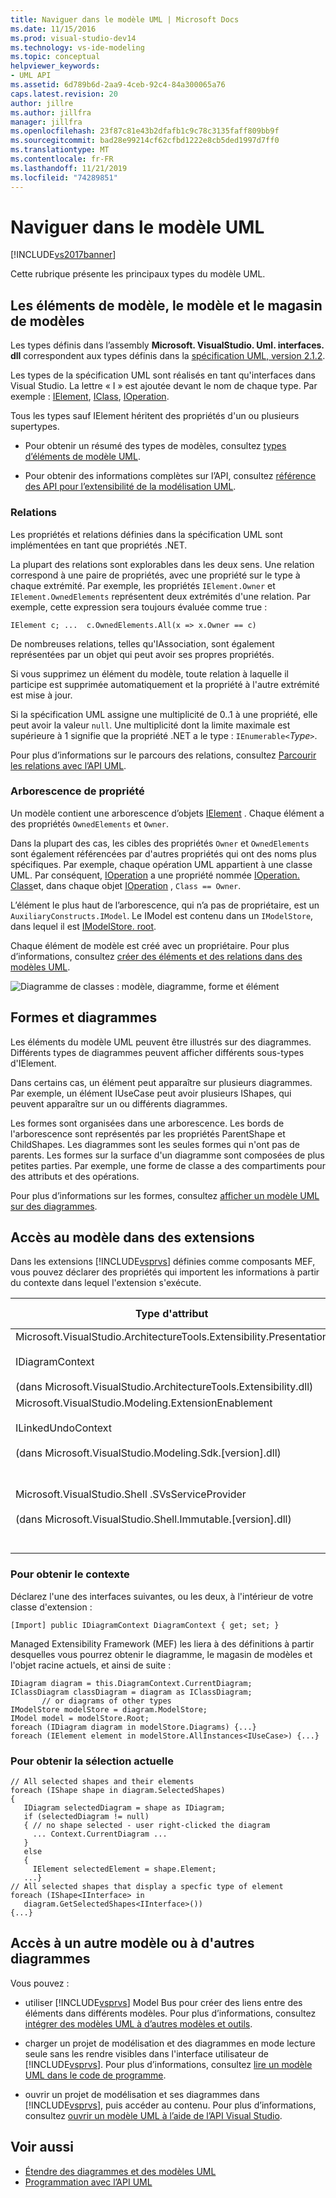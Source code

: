 ```yaml
---
title: Naviguer dans le modèle UML | Microsoft Docs
ms.date: 11/15/2016
ms.prod: visual-studio-dev14
ms.technology: vs-ide-modeling
ms.topic: conceptual
helpviewer_keywords:
- UML API
ms.assetid: 6d789b6d-2aa9-4ceb-92c4-84a300065a76
caps.latest.revision: 20
author: jillre
ms.author: jillfra
manager: jillfra
ms.openlocfilehash: 23f87c81e43b2dfafb1c9c78c3135faff809bb9f
ms.sourcegitcommit: bad28e99214cf62cfbd1222e8cb5ded1997d7ff0
ms.translationtype: MT
ms.contentlocale: fr-FR
ms.lasthandoff: 11/21/2019
ms.locfileid: "74289851"
---
```

# <a name="navigate-the-uml-model"></a>Naviguer dans le modèle UML
[!INCLUDE[vs2017banner](../includes/vs2017banner.md)]

Cette rubrique présente les principaux types du modèle UML.

## <a name="the-model-elements-model-and-model-store"></a>Les éléments de modèle, le modèle et le magasin de modèles
 Les types définis dans l’assembly **Microsoft. VisualStudio. Uml. interfaces. dll** correspondent aux types définis dans la [spécification UML, version 2.1.2](https://www.omg.org/spec/UML/2.1.2/Superstructure/PDF/).

 Les types de la spécification UML sont réalisés en tant qu'interfaces dans Visual Studio. La lettre « I » est ajoutée devant le nom de chaque type. Par exemple : [IElement](/previous-versions/dd516035(v=vs.140)), [IClass](/previous-versions/dd523539%28v%3dvs.140%29), [IOperation](/previous-versions/dd481186(v=vs.140)).

 Tous les types sauf IElement héritent des propriétés d'un ou plusieurs supertypes.

- Pour obtenir un résumé des types de modèles, consultez [types d’éléments de modèle UML](../modeling/uml-model-element-types.md).

- Pour obtenir des informations complètes sur l’API, consultez [référence des API pour l’extensibilité de la modélisation UML](../modeling/api-reference-for-uml-modeling-extensibility.md).

### <a name="relationships"></a>Relations
 Les propriétés et relations définies dans la spécification UML sont implémentées en tant que propriétés .NET.

 La plupart des relations sont explorables dans les deux sens. Une relation correspond à une paire de propriétés, avec une propriété sur le type à chaque extrémité. Par exemple, les propriétés `IElement.Owner` et `IElement.OwnedElements` représentent deux extrémités d'une relation. Par exemple, cette expression sera toujours évaluée comme true :

 `IElement c; ...  c.OwnedElements.All(x => x.Owner == c)`

 De nombreuses relations, telles qu'IAssociation, sont également représentées par un objet qui peut avoir ses propres propriétés.

 Si vous supprimez un élément du modèle, toute relation à laquelle il participe est supprimée automatiquement et la propriété à l'autre extrémité est mise à jour.

 Si la spécification UML assigne une multiplicité de 0..1 à une propriété, elle peut avoir la valeur `null`. Une multiplicité dont la limite maximale est supérieure à 1 signifie que la propriété .NET a le type : `IEnumerable<`*Type*`>`.

 Pour plus d’informations sur le parcours des relations, consultez [Parcourir les relations avec l’API UML](../modeling/navigate-relationships-with-the-uml-api.md).

### <a name="the-ownership-tree"></a>Arborescence de propriété
 Un modèle contient une arborescence d’objets [IElement](/previous-versions/dd516035(v=vs.140)) . Chaque élément a des propriétés `OwnedElements` et `Owner`.

 Dans la plupart des cas, les cibles des propriétés `Owner` et `OwnedElements` sont également référencées par d'autres propriétés qui ont des noms plus spécifiques. Par exemple, chaque opération UML appartient à une classe UML. Par conséquent, [IOperation](/previous-versions/dd481186(v=vs.140)) a une propriété nommée [IOperation. Class](/previous-versions/dd473473%28v%3dvs.140%29)et, dans chaque objet [IOperation](/previous-versions/dd481186(v=vs.140)) , `Class == Owner`.

 L’élément le plus haut de l’arborescence, qui n’a pas de propriétaire, est un `AuxiliaryConstructs.IModel`. Le IModel est contenu dans un `IModelStore`, dans lequel il est [IModelStore. root](/previous-versions/ee789368(v=vs.140)).

 Chaque élément de modèle est créé avec un propriétaire. Pour plus d’informations, consultez [créer des éléments et des relations dans des modèles UML](../modeling/create-elements-and-relationships-in-uml-models.md).

 ![Diagramme de classes : modèle, diagramme, forme et élément](../modeling/media/uml-mm1.png)

## <a name="shapes-and-diagrams"></a>Formes et diagrammes
 Les éléments du modèle UML peuvent être illustrés sur des diagrammes. Différents types de diagrammes peuvent afficher différents sous-types d'IElement.

 Dans certains cas, un élément peut apparaître sur plusieurs diagrammes. Par exemple, un élément IUseCase peut avoir plusieurs IShapes, qui peuvent apparaître sur un ou différents diagrammes.

 Les formes sont organisées dans une arborescence. Les bords de l'arborescence sont représentés par les propriétés ParentShape et ChildShapes. Les diagrammes sont les seules formes qui n'ont pas de parents. Les formes sur la surface d'un diagramme sont composées de plus petites parties. Par exemple, une forme de classe a des compartiments pour des attributs et des opérations.

 Pour plus d’informations sur les formes, consultez [afficher un modèle UML sur des diagrammes](../modeling/display-a-uml-model-on-diagrams.md).

## <a name="access-to-the-model-in-extensions"></a>Accès au modèle dans des extensions
 Dans les extensions [!INCLUDE[vsprvs](../includes/vsprvs-md.md)] définies comme composants MEF, vous pouvez déclarer des propriétés qui importent les informations à partir du contexte dans lequel l'extension s'exécute.

|Type d'attribut|Fournit l'accès à|Plus d'informations|
|--------------------|----------------------------------|----------------------|
|Microsoft.VisualStudio.ArchitectureTools.Extensibility.Presentation<br /><br /> IDiagramContext<br /><br /> (dans Microsoft.VisualStudio.ArchitectureTools.Extensibility.dll)|Diagramme de focus actuel.|[Définir une commande de menu sur un diagramme de modélisation](../modeling/define-a-menu-command-on-a-modeling-diagram.md)|
|Microsoft.VisualStudio.Modeling.ExtensionEnablement<br /><br /> ILinkedUndoContext<br /><br /> (dans Microsoft.VisualStudio.Modeling.Sdk.[version].dll)|Permet de regrouper des modifications dans des transactions.|[Lier des mises à jour de modèles UML à l’aide de transactions](../modeling/link-uml-model-updates-by-using-transactions.md)|
|Microsoft.VisualStudio.Shell .SVsServiceProvider<br /><br /> (dans Microsoft.VisualStudio.Shell.Immutable.[version].dll)|Hôte [!INCLUDE[vsprvs](../includes/vsprvs-md.md)]. À partir de là, vous pouvez accéder à des fichiers, des projets et d'autres aspects.|[Ouvrir un modèle UML à l’aide de l’API Visual Studio](../modeling/open-a-uml-model-by-using-the-visual-studio-api.md)|

### <a name="to-get-the-context"></a>Pour obtenir le contexte
 Déclarez l'une des interfaces suivantes, ou les deux, à l'intérieur de votre classe d'extension :

```
[Import] public IDiagramContext DiagramContext { get; set; }

```

 Managed Extensibility Framework (MEF) les liera à des définitions à partir desquelles vous pourrez obtenir le diagramme, le magasin de modèles et l'objet racine actuels, et ainsi de suite :

```
IDiagram diagram = this.DiagramContext.CurrentDiagram;
IClassDiagram classDiagram = diagram as IClassDiagram;
       // or diagrams of other types
IModelStore modelStore = diagram.ModelStore;
IModel model = modelStore.Root;
foreach (IDiagram diagram in modelStore.Diagrams) {...}
foreach (IElement element in modelStore.AllInstances<IUseCase>) {...}
```

### <a name="to-get-the-current-selection"></a>Pour obtenir la sélection actuelle

```
// All selected shapes and their elements
foreach (IShape shape in diagram.SelectedShapes)
{
   IDiagram selectedDiagram = shape as IDiagram;
   if (selectedDiagram != null)
   { // no shape selected - user right-clicked the diagram
     ... Context.CurrentDiagram ...
   }
   else
   {
     IElement selectedElement = shape.Element;
   ...}
// All selected shapes that display a specfic type of element
foreach (IShape<IInterface> in
   diagram.GetSelectedShapes<IInterface>())
{...}
```

## <a name="accessing-another-model-or-diagrams"></a>Accès à un autre modèle ou à d'autres diagrammes
 Vous pouvez :

- utiliser [!INCLUDE[vsprvs](../includes/vsprvs-md.md)] Model Bus pour créer des liens entre des éléments dans différents modèles. Pour plus d’informations, consultez [intégrer des modèles UML à d’autres modèles et outils](../modeling/integrate-uml-models-with-other-models-and-tools.md).

- charger un projet de modélisation et des diagrammes en mode lecture seule sans les rendre visibles dans l'interface utilisateur de [!INCLUDE[vsprvs](../includes/vsprvs-md.md)]. Pour plus d’informations, consultez [lire un modèle UML dans le code de programme](../modeling/read-a-uml-model-in-program-code.md).

- ouvrir un projet de modélisation et ses diagrammes dans [!INCLUDE[vsprvs](../includes/vsprvs-md.md)], puis accéder au contenu. Pour plus d’informations, consultez [ouvrir un modèle UML à l’aide de l’API Visual Studio](../modeling/open-a-uml-model-by-using-the-visual-studio-api.md).

## <a name="see-also"></a>Voir aussi

- [Étendre des diagrammes et des modèles UML](../modeling/extend-uml-models-and-diagrams.md)
- [Programmation avec l’API UML](../modeling/programming-with-the-uml-api.md)
